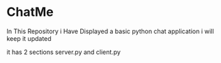 # ChatMe
In This Repository i Have Displayed a basic python chat application i will keep it updated 

it has 2 sections 
server.py and client.py 
